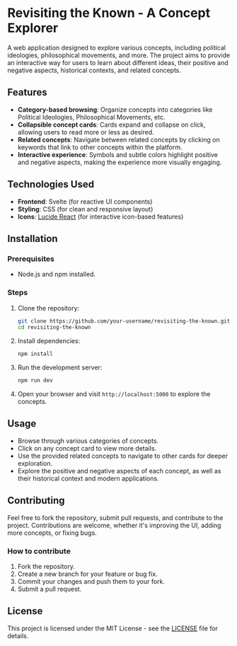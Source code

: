 # Revisiting the Known - A Concept Explorer

A web application designed to explore various concepts, including political ideologies, philosophical movements, and more. The project aims to provide an interactive way for users to learn about different ideas, their positive and negative aspects, historical contexts, and related concepts.

## Features

- **Category-based browsing**: Organize concepts into categories like Political Ideologies, Philosophical Movements, etc.
- **Collapsible concept cards**: Cards expand and collapse on click, allowing users to read more or less as desired.
- **Related concepts**: Navigate between related concepts by clicking on keywords that link to other concepts within the platform.
- **Interactive experience**: Symbols and subtle colors highlight positive and negative aspects, making the experience more visually engaging.

## Technologies Used

- **Frontend**: Svelte (for reactive UI components)
- **Styling**: CSS (for clean and responsive layout)
- **Icons**: [Lucide React](https://github.com/lucide-icons/lucide) (for interactive icon-based features)

## Installation

### Prerequisites

- Node.js and npm installed.

### Steps

1. Clone the repository:
   ```bash
   git clone https://github.com/your-username/revisiting-the-known.git
   cd revisiting-the-known
   ```

2. Install dependencies:
   ```bash
   npm install
   ```

3. Run the development server:
   ```bash
   npm run dev
   ```

4. Open your browser and visit `http://localhost:5000` to explore the concepts.

## Usage

- Browse through various categories of concepts.
- Click on any concept card to view more details.
- Use the provided related concepts to navigate to other cards for deeper exploration.
- Explore the positive and negative aspects of each concept, as well as their historical context and modern applications.

## Contributing

Feel free to fork the repository, submit pull requests, and contribute to the project. Contributions are welcome, whether it's improving the UI, adding more concepts, or fixing bugs.

### How to contribute

1. Fork the repository.
2. Create a new branch for your feature or bug fix.
3. Commit your changes and push them to your fork.
4. Submit a pull request.

## License

This project is licensed under the MIT License - see the [LICENSE](LICENSE) file for details.

